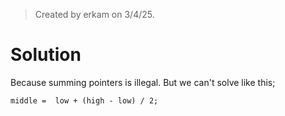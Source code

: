 > Created by erkam on 3/4/25.

# Solution

Because summing pointers is illegal. But we can't solve like this;

`middle =  low + (high - low) / 2;`